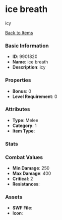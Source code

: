 # ice breath

icy

[Back to Items](../items.md)

### Basic Information

- **ID**: 9901820
- **Name**: ice breath
- **Description**: icy

### Properties

- **Bonus**: 0
- **Level Requirement**: 0

### Attributes

- **Type**: Melee
- **Category**: 1
- **Item Type**: 

### Stats


### Combat Values

- **Min Damage**: 250
- **Max Damage**: 400
- **Critical**: 2
- **Resistances**: 

### Assets

- **SWF File**: 
- **Icon**: 

